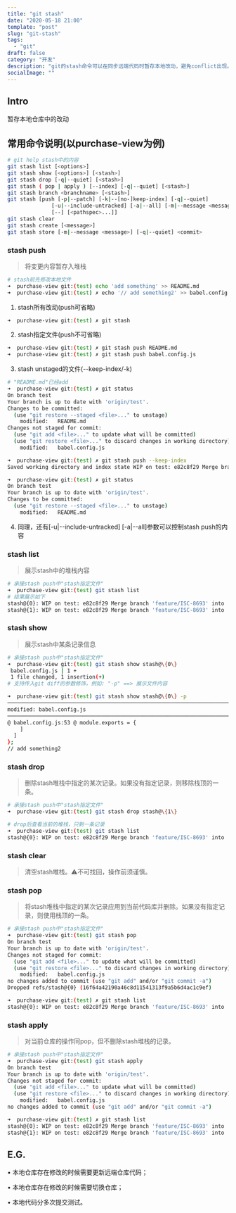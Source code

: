 ```yaml
---
title: "git stash"
date: "2020-05-18 21:00"
template: "post"
slug: "git-stash"
tags:
  - "git"
draft: false
category: "开发"
description: "git的stash命令可以在同步远端代码时暂存本地改动，避免conflict出现。"
socialImage: ""
---
```


## Intro

暂存本地仓库中的改动

## 常用命令说明(以purchase-view为例)

```bash
# git help stash中的内容
git stash list [<options>]
git stash show [<options>] [<stash>]
git stash drop [-q|--quiet] [<stash>]
git stash ( pop | apply ) [--index] [-q|--quiet] [<stash>]
git stash branch <branchname> [<stash>]
git stash [push [-p|--patch] [-k|--[no-]keep-index] [-q|--quiet]
              [-u|--include-untracked] [-a|--all] [-m|--message <message>]
              [--] [<pathspec>...]]
git stash clear
git stash create [<message>]
git stash store [-m|--message <message>] [-q|--quiet] <commit>
```

### stash push

> 将变更内容暂存入堆栈

```bash
# stash前先修改本地文件
➜  purchase-view git:(test) echo 'add something' >> README.md
➜  purchase-view git:(test) ✗ echo '// add something2' >> babel.config.js
```

1. stash所有改动(push可省略)

```bash
➜  purchase-view git:(test) ✗ git stash
```

2. stash指定文件(push不可省略)

```bash
➜  purchase-view git:(test) ✗ git stash push README.md
➜  purchase-view git:(test) ✗ git stash push babel.config.js
```

3. stash unstaged的文件(--keep-index/-k)

```bash
# "README.md"已经add
➜  purchase-view git:(test) ✗ git status
On branch test
Your branch is up to date with 'origin/test'.
Changes to be committed:
  (use "git restore --staged <file>..." to unstage)
    modified:   README.md
Changes not staged for commit:
  (use "git add <file>..." to update what will be committed)
  (use "git restore <file>..." to discard changes in working directory)
    modified:   babel.config.js

➜  purchase-view git:(test) ✗ git stash push --keep-index
Saved working directory and index state WIP on test: e82c8f29 Merge branch 'feature/ISC-8693' into 'test'

➜  purchase-view git:(test) ✗ git status
On branch test
Your branch is up to date with 'origin/test'.
Changes to be committed:
  (use "git restore --staged <file>..." to unstage)
    modified:   README.md
```

4. 同理，还有[-u|--include-untracked] [-a|--all]参数可以控制stash push的内容

### stash list

> 展示stash中的堆栈内容

```bash
# 承接stash push中"stash指定文件"
➜  purchase-view git:(test) git stash list
# 结果展示如下
stash@{0}: WIP on test: e82c8f29 Merge branch 'feature/ISC-8693' into 'test'
stash@{1}: WIP on test: e82c8f29 Merge branch 'feature/ISC-8693' into 'test'
```

### stash show

> 展示stash中某条记录信息

```bash
# 承接stash push中"stash指定文件"
➜  purchase-view git:(test) git stash show stash@\{0\}
 babel.config.js | 1 +
 1 file changed, 1 insertion(+)
# 支持传入git diff的参数修饰，例如: "-p" ==> 展示文件内容

➜  purchase-view git:(test) git stash show stash@\{0\} -p
──────────────────────────────────────────────────────────────────────────────────────────────────────────────
modified: babel.config.js
──────────────────────────────────────────────────────────────────────────────────────────────────────────────
@ babel.config.js:53 @ module.exports = {
    ]
  ]
};
// add something2
```

### stash drop

> 删除stash堆栈中指定的某次记录。如果没有指定记录，则移除栈顶的一条。

```bash
# 承接stash push中"stash指定文件"
➜  purchase-view git:(test) git stash drop stash@\{1\}

# drop后查看当前的堆栈，只剩一条记录
➜  purchase-view git:(test) git stash list
stash@{0}: WIP on test: e82c8f29 Merge branch 'feature/ISC-8693' into 'test'
```

### stash clear

> 清空stash堆栈。⚠️不可找回，操作前须谨慎。

### stash pop

> 将stash堆栈中指定的某次记录应用到当前代码库并删除。如果没有指定记录，则使用栈顶的一条。

```bash
# 承接stash push中"stash指定文件"
➜  purchase-view git:(test) git stash pop
On branch test
Your branch is up to date with 'origin/test'.
Changes not staged for commit:
  (use "git add <file>..." to update what will be committed)
  (use "git restore <file>..." to discard changes in working directory)
    modified:   babel.config.js
no changes added to commit (use "git add" and/or "git commit -a")
Dropped refs/stash@{0} (16f64a42190a46c8d11541313f9a5b6d4ac1c9ef)

➜  purchase-view git:(test) ✗ git stash list
stash@{0}: WIP on test: e82c8f29 Merge branch 'feature/ISC-8693' into 'test'
```

### stash apply

> 对当前仓库的操作同pop，但不删除stash堆栈的记录。

```bash
# 承接stash push中"stash指定文件"
➜  purchase-view git:(test) git stash apply
On branch test
Your branch is up to date with 'origin/test'.
Changes not staged for commit:
  (use "git add <file>..." to update what will be committed)
  (use "git restore <file>..." to discard changes in working directory)
    modified:   babel.config.js
no changes added to commit (use "git add" and/or "git commit -a")

➜  purchase-view git:(test) ✗ git stash list
stash@{0}: WIP on test: e82c8f29 Merge branch 'feature/ISC-8693' into 'test'
stash@{1}: WIP on test: e82c8f29 Merge branch 'feature/ISC-8693' into 'test'
```

## E.G.

• 本地仓库存在修改的时候需要更新远端仓库代码；

• 本地仓库存在修改的时候需要切换仓库；

• 本地代码分多次提交测试。
